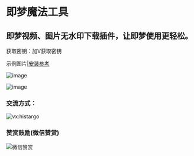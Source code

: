 # 即梦魔法工具

## 即梦视频、图片无水印下载插件，让即梦使用更轻松。

获取密钥：加V获取密钥

示例图片|[安装参考](https://www.bilibili.com/video/BV1514y1U7Uw/?vd_source=07bc57c14ff07a0d104533f8de5fb6d3)

![image](https://github.com/niemingxing/buyin_enhance/assets/7400829/58263bc2-106b-4550-9a94-33c9836f6fcc)

![image](https://github.com/niemingxing/buyin_enhance/assets/7400829/26d0849f-b80d-443b-9ea1-96fbc9a6379f)

### 交流方式：

![vx:histargo](https://i.ibb.co/hMbTs1G/a3779b33-bfe2-4ff9-a592-f0ec090a3055-1-2.jpg)

### 赞赏鼓励(微信赞赏)

![微信赞赏](https://github.com/niemingxing/search-recommendations/assets/7400829/ddd8b306-9cd4-448c-9700-4eea9ce630fb)
